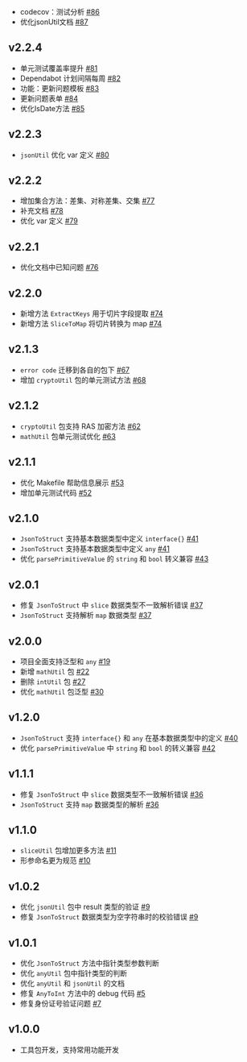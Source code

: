 
- codecov：测试分析 [#86](https://github.com/jefferyjob/go-easy-utils/pull/86)
- 优化jsonUtil文档 [#87](https://github.com/jefferyjob/go-easy-utils/pull/87)

## v2.2.4
- 单元测试覆盖率提升 [#81](https://github.com/jefferyjob/go-easy-utils/pull/81)
- Dependabot 计划间隔每周 [#82](https://github.com/jefferyjob/go-easy-utils/pull/82)
- 功能：更新问题模板 [#83](https://github.com/jefferyjob/go-easy-utils/pull/83)
- 更新问题表单 [#84](https://github.com/jefferyjob/go-easy-utils/pull/84)
- 优化IsDate方法  [#85](https://github.com/jefferyjob/go-easy-utils/pull/85)

## v2.2.3
- `jsonUtil` 优化 var 定义 [#80](https://github.com/jefferyjob/go-easy-utils/pull/80)

## v2.2.2
- 增加集合方法：差集、对称差集、交集 [#77](https://github.com/jefferyjob/go-easy-utils/pull/77)
- 补充文档 [#78](https://github.com/jefferyjob/go-easy-utils/pull/78)
- 优化 var 定义 [#79](https://github.com/jefferyjob/go-easy-utils/pull/79)

## v2.2.1
- 优化文档中已知问题 [#76](https://github.com/jefferyjob/go-easy-utils/pull/76)

## v2.2.0
- 新增方法 `ExtractKeys` 用于切片字段提取 [#74](https://github.com/jefferyjob/go-easy-utils/pull/74)
- 新增方法 `SliceToMap` 将切片转换为 map [#74](https://github.com/jefferyjob/go-easy-utils/pull/74)

## v2.1.3
- `error code` 迁移到各自的包下 [#67](https://github.com/jefferyjob/go-easy-utils/pull/67)
- 增加 `cryptoUtil` 包的单元测试方法 [#68](https://github.com/jefferyjob/go-easy-utils/pull/68)

## v2.1.2
- `cryptoUtil` 包支持 RAS 加密方法 [#62](https://github.com/jefferyjob/go-easy-utils/pull/62)
- `mathUtil` 包单元测试优化 [#63](https://github.com/jefferyjob/go-easy-utils/pull/63)

## v2.1.1
- 优化 Makefile 帮助信息展示 [#53](https://github.com/jefferyjob/go-easy-utils/pull/53)
- 增加单元测试代码 [#52](https://github.com/jefferyjob/go-easy-utils/pull/52)

## v2.1.0
- `JsonToStruct` 支持基本数据类型中定义 `interface{}` [#41](https://github.com/jefferyjob/go-easy-utils/pull/41)
- `JsonToStruct` 支持基本数据类型中定义 `any` [#41](https://github.com/jefferyjob/go-easy-utils/pull/41)
- 优化 `parsePrimitiveValue` 的 `string` 和 `bool` 转义兼容 [#43](https://github.com/jefferyjob/go-easy-utils/pull/43)

## v2.0.1
- 修复 `JsonToStruct` 中 `slice` 数据类型不一致解析错误 [#37](https://github.com/jefferyjob/go-easy-utils/pull/37)
- `JsonToStruct` 支持解析 `map` 数据类型 [#37](https://github.com/jefferyjob/go-easy-utils/pull/37)

## v2.0.0
- 项目全面支持泛型和 `any` [#19](https://github.com/jefferyjob/go-easy-utils/pull/19)
- 新增 `mathUtil` 包 [#22](https://github.com/jefferyjob/go-easy-utils/pull/22)
- 删除 `intUtil` 包 [#27](https://github.com/jefferyjob/go-easy-utils/pull/27)
- 优化 `mathUtil` 包泛型 [#30](https://github.com/jefferyjob/go-easy-utils/pull/30)

## v1.2.0
- `JsonToStruct` 支持 `interface{}` 和 `any` 在基本数据类型中的定义 [#40](https://github.com/jefferyjob/go-easy-utils/pull/40)
- 优化 `parsePrimitiveValue` 中 `string` 和 `bool` 的转义兼容 [#42](https://github.com/jefferyjob/go-easy-utils/pull/42)

## v1.1.1
- 修复 `JsonToStruct` 中 `slice` 数据类型不一致解析错误 [#36](https://github.com/jefferyjob/go-easy-utils/pull/36)
- `JsonToStruct` 支持 `map` 数据类型的解析 [#36](https://github.com/jefferyjob/go-easy-utils/pull/36)

## v1.1.0
- `sliceUtil` 包增加更多方法 [#11](https://github.com/jefferyjob/go-easy-utils/pull/11)
- 形参命名更为规范 [#10](https://github.com/jefferyjob/go-easy-utils/pull/10)

## v1.0.2
- 优化 `jsonUtil` 包中 result 类型的验证 [#9](https://github.com/jefferyjob/go-easy-utils/pull/9)
- 修复 `JsonToStruct` 数据类型为空字符串时的校验错误 [#9](https://github.com/jefferyjob/go-easy-utils/pull/9)

## v1.0.1
- 优化 `JsonToStruct` 方法中指针类型参数判断
- 优化 `anyUtil` 包中指针类型的判断
- 优化 `anyUtil` 和 `jsonUtil` 的文档
- 修复 `AnyToInt` 方法中的 debug 代码 [#5](https://github.com/jefferyjob/go-easy-utils/pull/5)
- 修复身份证号验证问题 [#7](https://github.com/jefferyjob/go-easy-utils/pull/7)

## v1.0.0
- 工具包开发，支持常用功能开发